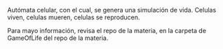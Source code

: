 Autómata celular, con el cual, se genera una simulación de vida. Celulas viven, celulas mueren, celulas se reproducen.


Para mayo información, revisa el repo de la materia, en la carpeta de GameOfLife del repo de la materia.
